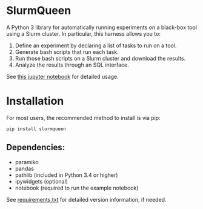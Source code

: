 # SlurmQueen
A Python 3 library for automatically running experiments on a black-box tool using a Slurm cluster.
In particular, this harness allows you to:
1. Define an experiment by declaring a list of tasks to run on a tool.
2. Generate bash scripts that run each task.
3. Run those bash scripts on a Slurm cluster and download the results.
4. Analyze the results through an SQL interface.

See [this jupyter notebook](example/example_experimental_setup.ipynb) for detailed usage.

# Installation
For most users, the recommended method to install is via pip:

```
pip install slurmqueen
```

## Dependencies:
* paramiko
* pandas
* pathlib (included in Python 3.4 or higher)
* ipywidgets (optional)
* notebook (required to run the example notebook)

See [requirements.txt](requirements.txt) for detailed version information, if needed.